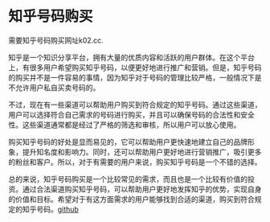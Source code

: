 # 知乎号码购买

需要知乎号码购买网址k02.cc.

知乎是一个知识分享平台，拥有大量的优质内容和活跃的用户群体。在这个平台上，有很多用户希望购买知乎号码，以便更好地进行推广和营销。但是，知乎号码的购买并不是一件容易的事情，因为知乎对于号码的管理比较严格，一般情况下是不允许用户私自买卖号码的。

不过，现在有一些渠道可以帮助用户购买到符合规定的知乎号码。通过这些渠道，用户可以选择符合自己需求的号码进行购买，并且可以确保号码的合法性和安全性。这些渠道通常都是经过了严格的筛选和审核，所以用户可以放心使用。

购买知乎号码的好处是显而易见的，它可以帮助用户更快速地建立自己的品牌形象，提升知名度和影响力。同时，还可以帮助用户更好地进行营销推广，吸引更多的粉丝和客户。所以，对于有需要的用户来说，购买知乎号码是一个不错的选择。

总的来说，知乎号码购买是一个比较常见的需求，而且也是一个比较有价值的投资。通过合法渠道购买知乎号码，可以帮助用户更好地发挥知乎的优势，实现自身的价值和目标。希望对于有这方面需求的用户能够找到合适的渠道，购买到符合规定的知乎号码。[github](https://github.com)